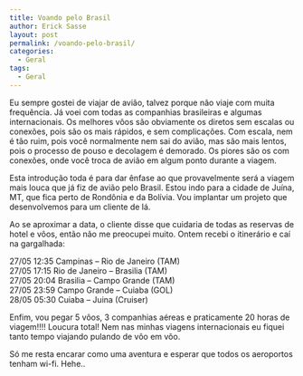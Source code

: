 ```yaml
---
title: Voando pelo Brasil
author: Erick Sasse
layout: post
permalink: /voando-pelo-brasil/
categories:
  - Geral
tags:
  - Geral
---
```

Eu sempre gostei de viajar de avi&atilde;o, talvez porque n&atilde;o viaje com muita frequ&ecirc;ncia. J&aacute; voei com todas as companhias brasileiras e algumas internacionais. Os melhores v&ocirc;os s&atilde;o obviamente os diretos sem escalas ou conex&otilde;es, pois s&atilde;o os mais r&aacute;pidos, e sem complica&ccedil;&otilde;es. Com escala, nem &eacute; t&atilde;o ruim, pois voc&ecirc; normalmente nem sai do avi&atilde;o, mas s&atilde;o mais lentos, pois o processo de pouso e decolagem &eacute; demorado. Os piores s&atilde;o os com conex&otilde;es, onde voc&ecirc; troca de avi&atilde;o em algum ponto durante a viagem.

Esta introdu&ccedil;&atilde;o toda &eacute; para dar &ecirc;nfase ao que provavelmente ser&aacute; a viagem mais louca que j&aacute; fiz de avi&atilde;o pelo Brasil. Estou indo para a cidade de Ju&iacute;na, MT, que fica perto de Rond&ocirc;nia e da Bol&iacute;via. Vou implantar um projeto que desenvolvemos para um cliente de l&aacute;. 

Ao se aproximar a data, o cliente disse que cuidaria de todas as reservas de hotel e v&ocirc;os, ent&atilde;o n&atilde;o me preocupei muito. Ontem recebi o itiner&aacute;rio e ca&iacute; na gargalhada:

27/05 12:35 Campinas &#8211; Rio de Janeiro (TAM)  
27/05 17:15 Rio de Janeiro &#8211; Brasilia (TAM)  
27/05 20:04 Brasilia &#8211; Campo Grande (TAM)  
27/05 23:59 Campo Grande &#8211; Cuiaba (GOL)  
28/05 05:30 Cuiaba &#8211; Juina (Cruiser)

Enfim, vou pegar 5 v&ocirc;os, 3 companhias a&eacute;reas e praticamente 20 horas de viagem!!!! Loucura total! Nem nas minhas viagens internacionais eu fiquei tanto tempo viajando pulando de v&ocirc;o em v&ocirc;o.

S&oacute; me resta encarar como uma aventura e esperar que todos os aeroportos tenham wi-fi. Hehe..